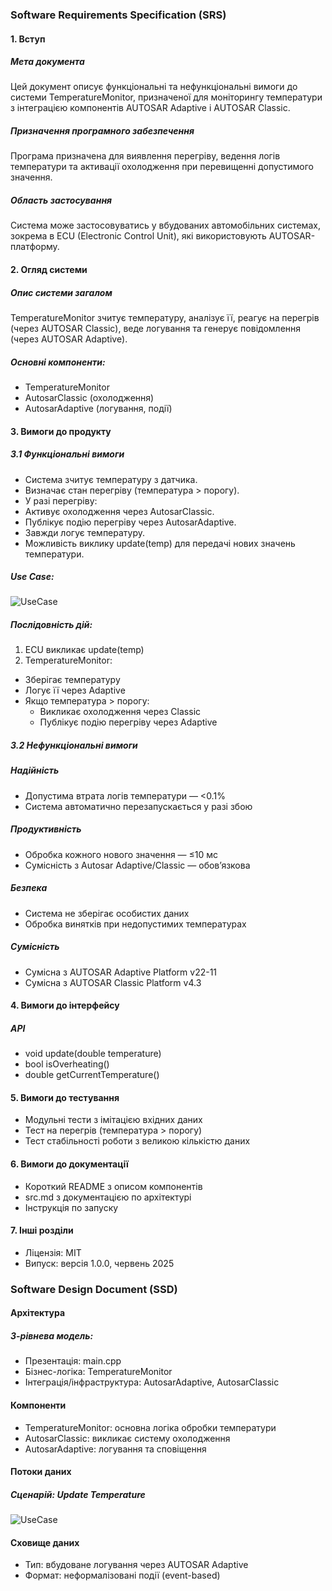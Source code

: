 ### Software Requirements Specification (SRS)

#### 1. Вступ

##### Мета документа

Цей документ описує функціональні та нефункціональні вимоги до системи TemperatureMonitor, призначеної для моніторингу температури з інтеграцією компонентів AUTOSAR Adaptive і AUTOSAR Classic.

##### Призначення програмного забезпечення

Програма призначена для виявлення перегріву, ведення логів температури та активації охолодження при перевищенні допустимого значення.

##### Область застосування

Система може застосовуватись у вбудованих автомобільних системах, зокрема в ECU (Electronic Control Unit), які використовують AUTOSAR-платформу.

#### 2. Огляд системи

##### Опис системи загалом

TemperatureMonitor зчитує температуру, аналізує її, реагує на перегрів (через AUTOSAR Classic), веде логування та генерує повідомлення (через AUTOSAR Adaptive).

##### Основні компоненти:
- TemperatureMonitor
- AutosarClassic (охолодження)
- AutosarAdaptive (логування, події)

#### 3. Вимоги до продукту

##### 3.1 Функціональні вимоги
- Система зчитує температуру з датчика.
- Визначає стан перегріву (температура > порогу).
- У разі перегріву:
- Активує охолодження через AutosarClassic.
- Публікує подію перегріву через AutosarAdaptive.
- Завжди логує температуру.
- Можливість виклику update(temp) для передачі нових значень температури.

##### Use Case:
![UseCase](https://www.plantuml.com/plantuml/png/XOyz2i9048NxdEALfiW5jWY1nKwmC3d0uewRmVq9audWxLtHHb1il_bvtnjMTQ9RYetPsmcd-wgK3BeUksdnJWaZfON4wIRKDjyWkkUsdUbynV56CfDJs98zAvVSDhz7hyjHE0IIoala7DuEBGpu0gr1w14viVxzT2ZXKtUWx6kt1m00)

##### Послідовність дій:
1.	ECU викликає update(temp)
2.	TemperatureMonitor:
- Зберігає температуру
- Логує її через Adaptive
- Якщо температура > порогу:
  - Викликає охолодження через Classic
  - Публікує подію перегріву через Adaptive

##### 3.2 Нефункціональні вимоги

##### Надійність
- Допустима втрата логів температури — <0.1%
- Система автоматично перезапускається у разі збою

##### Продуктивність
- Обробка кожного нового значення — ≤10 мс
- Сумісність з Autosar Adaptive/Classic — обов’язкова

##### Безпека
- Система не зберігає особистих даних 
- Обробка винятків при недопустимих температурах

##### Сумісність
- Сумісна з AUTOSAR Adaptive Platform v22-11
- Сумісна з AUTOSAR Classic Platform v4.3

#### 4. Вимоги до інтерфейсу

##### API
- void update(double temperature)
- bool isOverheating()
- double getCurrentTemperature()

#### 5. Вимоги до тестування
- Модульні тести з імітацією вхідних даних
- Тест на перегрів (температура > порогу)
- Тест стабільності роботи з великою кількістю даних

#### 6. Вимоги до документації
- Короткий README з описом компонентів
- src.md з документацією по архітектурі
- Інструкція по запуску

#### 7. Інші розділи
- Ліцензія: MIT
- Випуск: версія 1.0.0, червень 2025

### Software Design Document (SSD)

#### Архітектура

##### 3-рівнева модель:
- Презентація: main.cpp
- Бізнес-логіка: TemperatureMonitor
- Інтеграція/інфраструктура: AutosarAdaptive, AutosarClassic

#### Компоненти
- TemperatureMonitor: основна логіка обробки температури
- AutosarClassic: викликає систему охолодження
- AutosarAdaptive: логування та сповіщення

#### Потоки даних

##### Сценарій: Update Temperature

![UseCase](https://www.plantuml.com/plantuml/png/ROunQWD134NxEOLAkyW5KXYRnML8aUG0ogvO2xGpW-RFGcuV5IwoOHeX-Fyz_hM17Nspn3EAqttwIfKTEclb3FgKhOepkijRoHgLGtphA8rzCcvDvr5qMxX2TqafrFHo6HZfbNfT6792PESqQ0JtpnUGbVLFzGcpWH0VNSXqKoIYiUyuFNHmNLVngHJJl7xyjD2SpcD-kAVsRzFsUD_57yAuxvBnN2LvITSuVRDV)

#### Сховище даних
- Тип: вбудоване логування через AUTOSAR Adaptive
- Формат: неформалізовані події (event-based)

